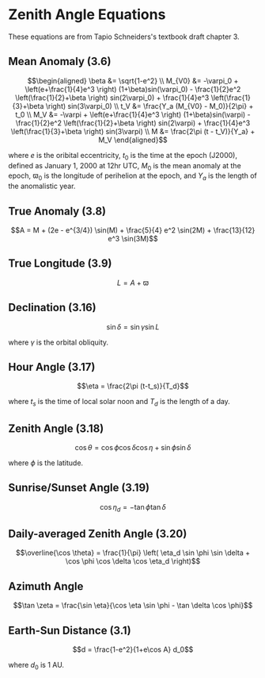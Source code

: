 # Zenith Angle Equations
These equations are from Tapio Schneiders's textbook draft chapter 3.

## Mean Anomaly (3.6)
```math
\begin{aligned}
\beta &= \sqrt{1-e^2} \\
M_{V0} &= -\varpi_0 + \left(e+\frac{1}{4}e^3 \right) (1+\beta)sin(\varpi_0) - \frac{1}{2}e^2 \left(\frac{1}{2}+\beta \right) sin(2\varpi_0) + \frac{1}{4}e^3 \left(\frac{1}{3}+\beta \right) sin(3\varpi_0) \\
t_V &= \frac{Y_a (M_{V0} - M_0)}{2\pi} + t_0 \\
M_V &= -\varpi + \left(e+\frac{1}{4}e^3 \right) (1+\beta)sin(\varpi) - \frac{1}{2}e^2 \left(\frac{1}{2}+\beta \right) sin(2\varpi) + \frac{1}{4}e^3 \left(\frac{1}{3}+\beta  \right) sin(3\varpi) \\
M &= \frac{2\pi (t - t_V)}{Y_a} + M_V
\end{aligned}
```
where $e$ is the oribital eccentricity, $t_0$ is the time at the epoch (J2000), defined as January 1, 2000 at 12hr UTC, 
$M_0$ is the mean anomaly at the epoch, $\varpi_0$ is the longitude of perihelion at the epoch,
and $Y_a$ is the length of the anomalistic year.

## True Anomaly (3.8)
```math
A = M + (2e - e^{3/4}) \sin(M) + \frac{5}{4} e^2 \sin(2M) + \frac{13}{12} e^3 \sin(3M)
```

## True Longitude (3.9)
```math
L = A + \varpi
```

## Declination (3.16)
```math
\sin \delta = \sin \gamma \sin L
```
where $\gamma$ is the orbital obliquity.

## Hour Angle (3.17)
```math
\eta = \frac{2\pi (t-t_s)}{T_d}
```
where $t_s$ is the time of local solar noon and $T_d$ is the length of a day.

## Zenith Angle (3.18)
```math
\cos \theta = \cos \phi \cos \delta \cos \eta + \sin \phi \sin \delta
```
where $\phi$ is the latitude.

## Sunrise/Sunset Angle (3.19)
```math
\cos \eta_d = - \tan \phi \tan \delta
```

## Daily-averaged Zenith Angle (3.20)
```math
\overline{\cos \theta} = \frac{1}{\pi} \left( \eta_d \sin \phi \sin \delta + \cos \phi \cos \delta \cos \eta_d \right)
```

## Azimuth Angle
```math
\tan \zeta = \frac{\sin \eta}{\cos \eta \sin \phi - \tan \delta \cos \phi}
```

## Earth-Sun Distance (3.1)
```math
d = \frac{1-e^2}{1+e\cos A} d_0
```
where $d_0$ is 1 AU.